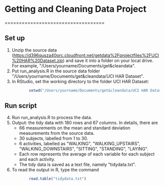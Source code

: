 # Getting and Cleaning Data Project
===================================
## Set up 
1. Unzip the source data (https://d396qusza40orc.cloudfront.net/getdata%2Fprojectfiles%2FUCI%20HAR%20Dataset.zip) and save it into a folder on your local drive. For example, "/Users/yourname/Documents/get&cleandata".
2. Put run_analysis.R in the source data folder "/Users/yourname/Documents/get&cleandata/UCI HAR Dataset".
3. In RStudio, set the working directory to the folder UCI HAR Dataset:
```r
           setwd("/Users/yourname/Documents/get&cleandata/UCI HAR Dataset") 
```
## Run script
4. Run run_analysis.R to process the data.
5. Output: the tidy data with 180 rows and 67 columns. In details, there are
    * 66 measurements on the mean and standard deviation measurements from the source data.
    * 30 subjects, labelled from 1 to 30.
    * 6 activities, labelled as "WALKING", "WALKING_UPSTAIRS", "WALKING_DOWNSTAIRS", "SITTING", "STANDING", "LAYING".
    * Each row represents the average of each variable for each  subject and each activity. 
    * The tidy data is saved as a text file, namely "tidydata.txt".
6. To read the output in R, type the command
```r
           read.table("tidydata.txt")
```

